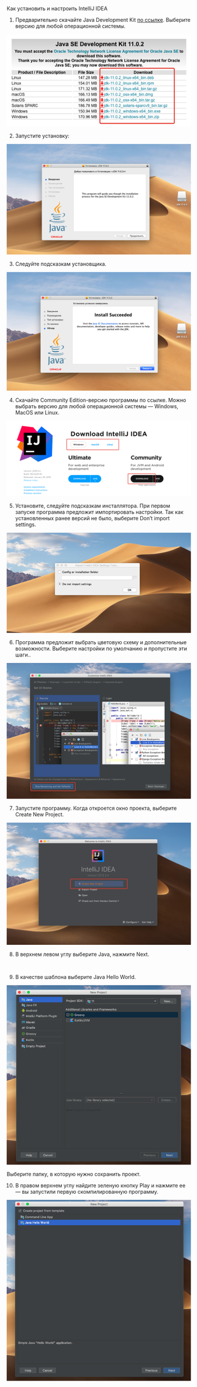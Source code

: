 Как установить и настроить IntelliJ IDEA 

1. Предварительно скачайте Java Development Kit [по ссылке](https://www.oracle.com/technetwork/java/javase/downloads/jdk11-downloads-5066655.html). Выберите версию для любой операционной системы. 

<img src="img/1.jpg" alt="">

2. Запустите установку:

<img src="img/2.jpg" alt="">

3. Следуйте подсказкам установщика.

<img src="img/3.jpg" alt="">


4. Скачайте Community Edition-версию программы по ссылке. Можно выбрать версию для любой операционной системы — Windows, MacOS или Linux. 

<img src="img/4.jpg" alt="">


5. Установите, следуйте подсказкам инсталлятора.
При первом запуске программа предложит импортировать настройки. Так как установленных ранее версий не было, выберите Don’t import settings.

<img src="img/5.jpg" alt="">


6. Программа предложит выбрать цветовую схему и дополнительные возможности. Выберите настройки по умолчанию и пропустите эти шаги..

<img src="img/6.jpg" alt="">

7. Запустите программу. Когда откроется окно проекта, выберите Create New Project.

<img src="img/7.jpg" alt="">

8. В верхнем левом углу выберите Java, нажмите Next.

<img src="img/8.jpg" alt="">

9. В качестве шаблона выберите Java Hello World.

<img src="img/9.jpg" alt="">

Выберите папку, в которую нужно сохранить проект.


10. В правом верхнем углу найдите зеленую кнопку Play и нажмите ее — вы запустили первую скомпилированную программу.

<img src="img/10.jpg" alt="">

